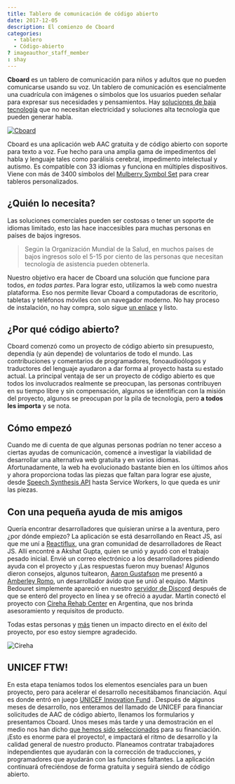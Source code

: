 ```yaml
---
title: Tablero de comunicación de código abierto
date: 2017-12-05
description: El comienzo de Cboard
categories:
  - tablero
  - Código-abierto
? imageauthor_staff_member
: shay
---
```


**Cboard** es un tablero de comunicación para niños y adultos que no pueden comunicarse usando su voz. Un tablero de comunicación es esencialmente una cuadrícula con imágenes o símbolos que los usuarios pueden señalar para expresar sus necesidades y pensamientos. Hay [soluciones de baja tecnología](https://www.youtube.com/watch?v=mnyv8h6J4rc) que no necesitan electricidad y soluciones </a> alta tecnología que pueden generar habla.

[![Cboard](/images/app/water-ipad-english.png)](https://github.com/cboard-org/cboard)

Cboard es una aplicación web AAC gratuita y de código abierto con soporte para texto a voz. Fue hecho para una amplia gama de impedimentos del habla y lenguaje tales como parálisis cerebral, impedimento intelectual y autismo. Es compatible con 33 idiomas y funciona en múltiples dispositivos. Viene con más de 3400 símbolos del [Mulberry Symbol Set](https://mulberrysymbols.org/) para crear tableros personalizados.

## ¿Quién lo necesita?

Las soluciones comerciales pueden ser costosas o tener un soporte de idiomas limitado, esto las hace inaccesibles para muchas personas en países de bajos ingresos.

> Según la Organización Mundial de la Salud, en muchos países de bajos ingresos solo el 5-15 por ciento de las personas que necesitan tecnología de asistencia pueden obtenerla.

Nuestro objetivo era hacer de Cboard una solución que funcione para todos, *en todas partes*. Para lograr esto, utilizamos la web como nuestra plataforma. Eso nos permite llevar Cboard a computadoras de escritorio, tabletas y teléfonos móviles con un navegador moderno. No hay proceso de instalación, no hay compra, solo sigue [un enlace](https://app.cboard.io) y listo.

## ¿Por qué código abierto?

Cboard comenzó como un proyecto de código abierto sin presupuesto, dependía (y aún depende) de voluntarios de todo el mundo. Las contribuciones y comentarios de programadores, fonoaudioólogos y traductores del lenguaje ayudaron a dar forma al proyecto hasta su estado actual. La principal ventaja de ser un proyecto de código abierto es que todos los involucrados realmente se preocupan, las personas contribuyen en su tiempo libre y sin compensación, algunos se identifican con la misión del proyecto, algunos se preocupan por la pila de tecnología, pero **a todos les importa** y se nota.

## Cómo empezó

Cuando me di cuenta de que algunas personas podrían no tener acceso a ciertas ayudas de comunicación, comencé a investigar la viabilidad de desarrollar una alternativa web gratuita y en varios idiomas. Afortunadamente, la web ha evolucionado bastante bien en los últimos años y ahora proporciona todas las piezas que faltan para lograr ese ajuste, desde [Speech Synthesis API](https://www.smashingmagazine.com/2017/02/experimenting-with-speechsynthesis/) hasta Service Workers, lo que queda es unir las piezas.

## Con una pequeña ayuda de mis amigos

Quería encontrar desarrolladores que quisieran unirse a la aventura, pero ¿por dónde empiezo? La aplicación se está desarrollando en React JS, así que me uní a [Reactiflux](https://www.reactiflux.com/), una gran comunidad de desarrolladores de React JS. Allí encontré a Akshat Gupta, quien se unió y ayudó con el trabajo pesado inicial. Envié un correo electrónico a los desarrolladores pidiendo ayuda con el proyecto y ¡Las respuestas fueron muy buenas! Algunos dieron consejos, algunos tuitearon, [Aaron Gustafson](https://www.aaron-gustafson.com/about/) me presentó a [Amberley Romo](https://www.aaron-gustafson.com/notebook/my-2017-mentees/), un desarrollador ávido que se unió al equipo. Martín Bedouret simplemente apareció en nuestro [servidor de Discord](https://discord.gg/TEH8uxh) después de que se enteró del proyecto en línea y se ofreció a ayudar. Martín conectó el proyecto con [Cireha Rehab Center](http://www.cireha.com.ar/index.asp) en Argentina, que nos brinda asesoramiento y requisitos de producto.

Todas estas personas y [más](https://github.com/cboard-org/cboard/graphs/contributors) tienen un impacto directo en el éxito del proyecto, por eso estoy siempre agradecido.

![Cireha](/images/cireha-group-outside.jpg)

## UNICEF FTW!

En esta etapa teníamos todos los elementos esenciales para un buen proyecto, pero para acelerar el desarrollo necesitábamos financiación. Aquí es donde entró en juego [UNICEF Innovation Fund](https://unicefinnovationfund.org/) . Después de algunos meses de desarrollo, nos enteramos del llamado de UNICEF para financiar solicitudes de AAC de código abierto, llenamos los formularios y presentamos Cboard. Unos meses más tarde y una demostración en el medio nos han dicho [que hemos sido seleccionados](http://unicefstories.org/2017/12/08/unicef-announces-addition-of-six-start-up-companies-to-2018-investment-portfolio/) para su financiación. ¡Esto es enorme para el proyecto!, e impactará el ritmo de desarrollo y la calidad general de nuestro producto. Planeamos contratar trabajadores independientes que ayudarán con la corrección de traducciones, y programadores que ayudarán con las funciones faltantes. La aplicación continuará ofreciéndose de forma gratuita y seguirá siendo de código abierto.